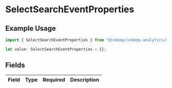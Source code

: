 # SelectSearchEventProperties

## Example Usage

```typescript
import { SelectSearchEventProperties } from "@inkeep/inkeep-analytics/models/components";

let value: SelectSearchEventProperties = {};
```

## Fields

| Field       | Type        | Required    | Description |
| ----------- | ----------- | ----------- | ----------- |